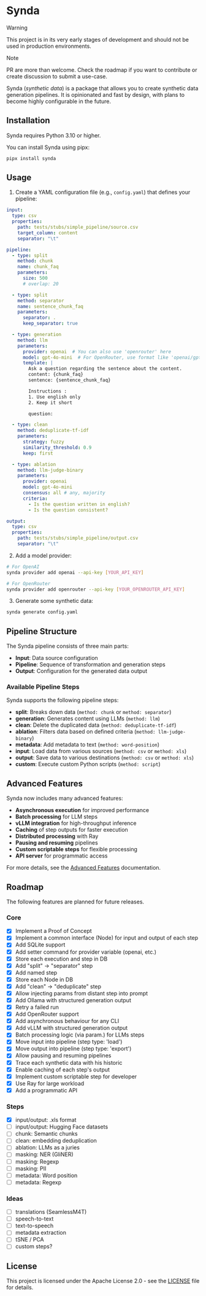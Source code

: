 # Synda

> [!WARNING]
> This project is in its very early stages of development and should not be used in production environments.

> [!NOTE]
> PR are more than welcome. Check the roadmap if you want to contribute or create discussion to submit a use-case.

Synda (*synthetic data*) is a package that allows you to create synthetic data generation pipelines. 
It is opinionated and fast by design, with plans to become highly configurable in the future.


## Installation

Synda requires Python 3.10 or higher.

You can install Synda using pipx:

```bash
pipx install synda
```

## Usage

1. Create a YAML configuration file (e.g., `config.yaml`) that defines your pipeline:

```yaml
input:
  type: csv
  properties:
    path: tests/stubs/simple_pipeline/source.csv
    target_column: content
    separator: "\t"

pipeline:
  - type: split
    method: chunk
    name: chunk_faq
    parameters:
      size: 500
      # overlap: 20

  - type: split
    method: separator
    name: sentence_chunk_faq
    parameters:
      separator: .
      keep_separator: true

  - type: generation
    method: llm
    parameters:
      provider: openai  # You can also use 'openrouter' here
      model: gpt-4o-mini  # For OpenRouter, use format like 'openai/gpt-3.5-turbo'
      template: |
        Ask a question regarding the sentence about the content.
        content: {chunk_faq}
        sentence: {sentence_chunk_faq}

        Instructions :
        1. Use english only
        2. Keep it short

        question:

  - type: clean
    method: deduplicate-tf-idf
    parameters:
      strategy: fuzzy
      similarity_threshold: 0.9
      keep: first 

  - type: ablation
    method: llm-judge-binary
    parameters:
      provider: openai
      model: gpt-4o-mini
      consensus: all # any, majority
      criteria:
        - Is the question written in english?
        - Is the question consistent?

output:
  type: csv
  properties:
    path: tests/stubs/simple_pipeline/output.csv
    separator: "\t"
```

2. Add a model provider:

```bash
# For OpenAI
synda provider add openai --api-key [YOUR_API_KEY]

# For OpenRouter
synda provider add openrouter --api-key [YOUR_OPENROUTER_API_KEY]
```

3. Generate some synthetic data:

```bash
synda generate config.yaml
```

## Pipeline Structure

The Synda pipeline consists of three main parts:

- **Input**: Data source configuration
- **Pipeline**: Sequence of transformation and generation steps
- **Output**: Configuration for the generated data output

### Available Pipeline Steps

Synda supports the following pipeline steps:

- **split**: Breaks down data (`method: chunk` or `method: separator`)
- **generation**: Generates content using LLMs (`method: llm`)
- **clean**: Delete the duplicated data (`method: deduplicate-tf-idf`)
- **ablation**: Filters data based on defined criteria (`method: llm-judge-binary`)
- **metadata**: Add metadata to text (`method: word-position`)
- **input**: Load data from various sources (`method: csv` or `method: xls`)
- **output**: Save data to various destinations (`method: csv` or `method: xls`)
- **custom**: Execute custom Python scripts (`method: script`)

## Advanced Features

Synda now includes many advanced features:

- **Asynchronous execution** for improved performance
- **Batch processing** for LLM steps
- **vLLM integration** for high-throughput inference
- **Caching** of step outputs for faster execution
- **Distributed processing** with Ray
- **Pausing and resuming** pipelines
- **Custom scriptable steps** for flexible processing
- **API server** for programmatic access

For more details, see the [Advanced Features](docs/advanced_features.md) documentation.

## Roadmap

The following features are planned for future releases.

### Core
- [x] Implement a Proof of Concept
- [x] Implement a common interface (Node) for input and output of each step
- [x] Add SQLite support
- [x] Add setter command for provider variable (openai, etc.)
- [x] Store each execution and step in DB
- [x] Add "split" -> "separator" step
- [x] Add named step
- [x] Store each Node in DB
- [x] Add "clean" -> "deduplicate" step
- [x] Allow injecting params from distant step into prompt
- [x] Add Ollama with structured generation output
- [x] Retry a failed run
- [x] Add OpenRouter support
- [x] Add asynchronous behaviour for any CLI
- [x] Add vLLM with structured generation output
- [x] Batch processing logic (via param.) for LLMs steps
- [x] Move input into pipeline (step type: 'load')
- [x] Move output into pipeline (step type: 'export')
- [x] Allow pausing and resuming pipelines
- [x] Trace each synthetic data with his historic
- [x] Enable caching of each step's output
- [x] Implement custom scriptable step for developer
- [x] Use Ray for large workload
- [x] Add a programmatic API

### Steps
- [x] input/output: .xls format
- [ ] input/output: Hugging Face datasets
- [ ] chunk: Semantic chunks
- [ ] clean: embedding deduplication
- [ ] ablation: LLMs as a juries
- [ ] masking: NER (GliNER)
- [ ] masking: Regexp
- [ ] masking: PII
- [ ] metadata: Word position
- [ ] metadata: Regexp

### Ideas
- [ ] translations (SeamlessM4T)
- [ ] speech-to-text
- [ ] text-to-speech
- [ ] metadata extraction
- [ ] tSNE / PCA
- [ ] custom steps?

## License

This project is licensed under the Apache License 2.0 - see the [LICENSE](LICENSE) file for details.
